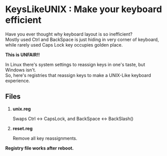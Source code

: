 # KeysLikeUNIX : Make your keyboard efficient

Have you ever thought why keyboard layout is so inefficient?\
Mostly used Ctrl and BackSpace is just hiding in very corner of keyboard,\
while rarely used Caps Lock key occupies golden place.

**This is UNFAIR!!**

In Linux there's system settings to reassign keys in one's taste, but Windows isn't.\
So, here's registries that reassign keys to make a UNIX-Like keyboard experience.

## Files

1. **unix.reg**

   Swaps Ctrl <-> CapsLock, and BackSpace <-> BackSlash(\)
   
   
2. **reset.reg**

   Remove all key reassignments.


**Registry file works after reboot.**
